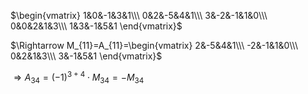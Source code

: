 $\begin{vmatrix}  
1&0&-1&3&1\\\  
0&2&-5&4&1\\\  
3&-2&-1&1&0\\\  
0&0&2&1&3\\\  
1&3&-1&5&1  
\end{vmatrix}$  
  
 $\Rightarrow M_{11}=A_{11}=\begin{vmatrix}  
2&-5&4&1\\\  
-2&-1&1&0\\\  
0&2&1&3\\\  
3&-1&5&1  
\end{vmatrix}$  
  
 $\Rightarrow  
A_{34}=(-1)^{3+4}\cdot M_{34}=-M_{34}$  
